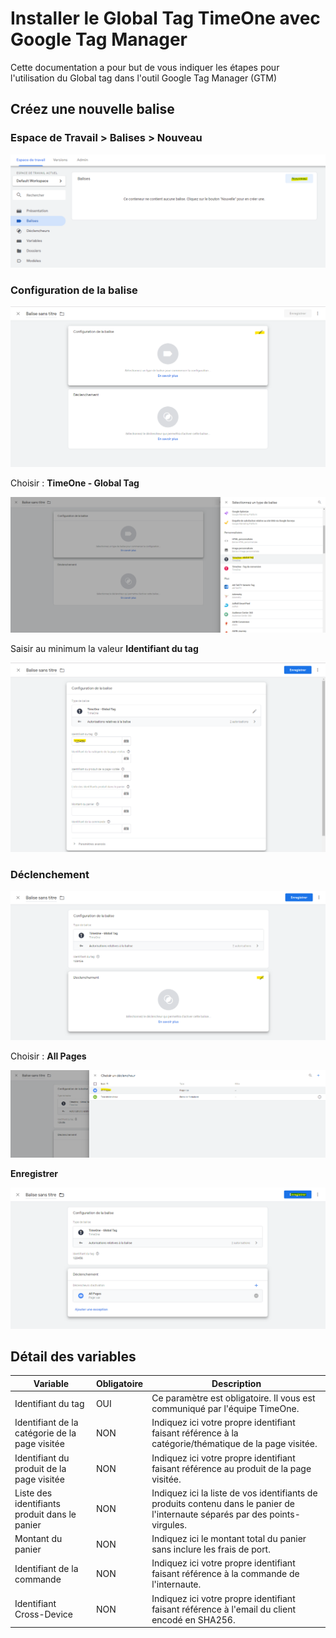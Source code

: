 # Installer le Global Tag TimeOne avec Google Tag Manager

Cette documentation a pour but de vous indiquer les étapes pour l'utilisation du Global tag dans l'outil Google Tag Manager (GTM)

## Créez une nouvelle balise

### Espace de Travail > Balises > Nouveau

![](assets/img/capture_1.png)

### Configuration de la balise

![](assets/img/capture_2.png)

Choisir : **TimeOne - Global Tag**

![](assets/img/capture_3.png)

Saisir au minimum la valeur **Identifiant du tag**

![](assets/img/capture_4.png)

### Déclenchement

![](assets/img/capture_5.png)

Choisir : **All Pages**

![](assets/img/capture_6.png)

**Enregistrer**

![](assets/img/capture_7.png)

## Détail des variables

| Variable | Obligatoire | Description |
|---|---|---|
| Identifiant du tag | OUI | Ce paramètre est obligatoire. Il vous est communiqué par l'équipe TimeOne. |
| Identifiant de la catégorie de la page visitée | NON | Indiquez ici votre propre identifiant faisant référence à la catégorie/thématique de la page visitée. |
| Identifiant du produit de la page visitée | NON | Indiquez ici votre propre identifiant faisant référence au produit de la page visitée. |
| Liste des identifiants produit dans le panier | NON | Indiquez ici la liste de vos identifiants de produits contenu dans le panier de l'internaute séparés par des points-virgules. |
| Montant du panier | NON | Indiquez ici le montant total du panier sans inclure les frais de port. |
| Identifiant de la commande | NON | Indiquez ici votre propre identifiant faisant référence à la commande de l'internaute. |
| Identifiant Cross-Device | NON | Indiquez ici votre propre identifiant faisant référence à l'email du client encodé en SHA256. |

